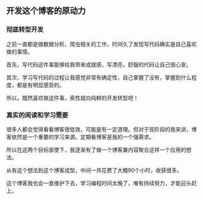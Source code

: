 ## 开发这个博客的原动力

### 彻底转型开发
之前一直都是做数据分析、爬虫相关的工作，时间久了发现写代码确实是自己喜欢做的事情。

首先，写代码这件事能够给我带来成就感，写漂亮，舒服的代码让自己很心安。

其次，学习写代码的过程让我感觉非常有确定性，自己掌握了没有，掌握到什么程度，都是有明显感受的。

所以，既然喜欢做这件事，索性就向纯粹的开发转型吧！

### 真实的阅读和学习需要
很多人都会觉得看看博客很低效，可能是有一定道理。但对于现阶段的我来讲，博客依然是一个重要的学习来源。定期看博客是我的一个强需求。

所以在这两个目标驱使下，我逐渐有了做一个博客兼内容聚合这样一个应用的想法。

从有这个想法到这个博客成型，中间一共花费了大概90个小时，收获很多。

这个博客我也会一直维护下去，学习编程时间太晚了，唯有持续努力，才能迎头赶上。